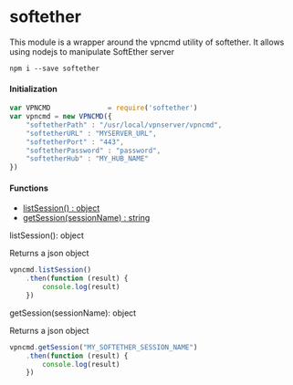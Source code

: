 softether
============

This module is a wrapper around the vpncmd utility of softether. It allows using nodejs to manipulate SoftEther server

```
npm i --save softether

```

#### Initialization ####

```javascript
var VPNCMD              = require('softether')
var vpncmd = new VPNCMD({
    "softetherPath" : "/usr/local/vpnserver/vpncmd",
    "softetherURL" : "MYSERVER_URL",
    "softetherPort" : "443",
    "softetherPassword" : "password",
    "softetherHub" : "MY_HUB_NAME"
})
```

#### Functions ####

- [listSession() : object](#listSession)
- [getSession(sessionName) : string](#getSession)


<a name="listSession"></a>
listSession(): object

Returns a json object

```javascript
vpncmd.listSession()
    .then(function (result) {
        console.log(result)
    })
```

<a name="getSession"></a>
getSession(sessionName): object

Returns a json object

```javascript
vpncmd.getSession("MY_SOFTETHER_SESSION_NAME")
    .then(function (result) {
        console.log(result)
    })
```




